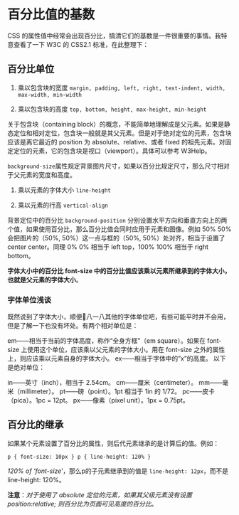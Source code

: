 # 百分比值的基数

CSS 的属性值中经常会出现百分比，搞清它们的基数是一件很重要的事情。我特意查看了一下 W3C 的 CSS2.1 标准，在此整理下：

## 百分比单位

1. 乘以包含块的宽度 `margin, padding, left, right, text-indent, width, max-width, min-width`

2. 乘以包含块的高度 `top, bottom, height, max-height, min-height`

关于包含块（containing block）的概念，不能简单地理解成是父元素。如果是静态定位和相对定位，包含块一般就是其父元素。但是对于绝对定位的元素，包含块应该是离它最近的 position 为 absolute、relative、或者 fixed 的祖先元素。对固定定位的元素，它的包含块是视口（viewport）。具体可以参考 W3Help。

`background-size`属性规定背景图片尺寸，如果以百分比规定尺寸，那么尺寸相对于父元素的宽度和高度。

1. 乘以元素的字体大小 `line-height`

2. 乘以元素的行高 `vertical-align`

背景定位中的百分比 `background-position` 分别设置水平方向和垂直方向上的两个值，如果使用百分比，那么百分比值会同时应用于元素和图像。例如 50% 50% 会把图片的（50%, 50%）这一点与框的（50%, 50%）处对齐，相当于设置了 center center。同理 0% 0% 相当于 left top，100% 100% 相当于 right bottom。

**字体大小中的百分比 font-size 中的百分比值应该乘以元素所继承到的字体大小，也就是父元素的字体大小**。

### 字体单位浅谈

既然说到了字体大小，顺便八一八其他的字体单位吧，有些可能平时并不会用，但是了解一下也没有坏处。有两个相对单位是：

em——相当于当前的字体高度，称作“全身方框”（em square）。如果在 font-size 上使用这个单位，应该乘以父元素的字体大小。用在 font-size 之外的属性上，则应该乘以元素自身的字体大小。 ex——相当于字体中的”x”的高度。 以下是绝对单位：

in——英寸（inch），相当于 2.54cm。 cm——厘米（centimeter）。 mm——毫米（millimeter）。 pt——磅（point）。1pt 相当于 1in 的 1/72。 pc——皮卡（pica）。1pc = 12pt。 px——像素（pixel unit）。1px = 0.75pt。

## 百分比的继承

如果某个元素设置了百分比的属性，则后代元素继承的是计算后的值。例如：

`p { font-size: 10px } p { line-height: 120% }`

*120% of ‘font-size‘*，那么p的子元素继承到的值是 `line-height: 12px`，而不是 line-height: 120%。

**注意**：*对于使用了 absolute 定位的元素，如果其父级元素没有设置 position:relative; 则百分比为页面可见高度的百分比*。
